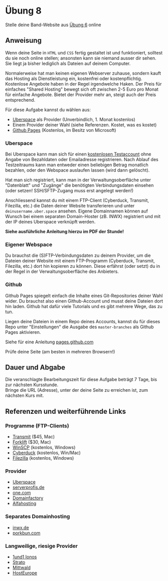 # Übung 8

Stelle deine Band-Website aus [Übung 6](uebung_06.md) online


## Anweisung

Wenn deine Seite in `HTML` und `CSS` fertig gestaltet ist und funktioniert, solltest du sie noch online stellen; ansonsten kann sie niemand ausser dir sehen. Sie liegt ja bisher lediglich als Dateien auf deinem Computer.

Normalerweise hat man keinen eigenen Webserver zuhause, sondern kauft das Hosting als Dienstleistung ein, kostenfrei oder kostenpflichtig. Kostenlose Angebote haben in der Regel irgendwelche Haken. Der Preis für einfaches "Shared Hosting" bewegt sich oft zwischen 2-5 Euro pro Monat für einfache Angebote. Bietet der Provider mehr an, steigt auch der Preis entsprechend.

Für diese Aufgabe kannst du wählen aus:

- [Uberspace](https://uberspace.de/de/) als Provider (Unverbindlich, 1. Monat kostenlos)
- Einem Provider deiner Wahl (siehe Referenzen. Kostet, was es kostet)
- [Github Pages](https://pages.github.com/) (Kostenlos, im Besitz von Microsoft)

### Uberspace

Bei Uberspace kann man sich für einen [kostenlosen Testaccount](https://dashboard.uberspace.de/register?from_beta=1&lang=de) ohne Angabe von Bezahldaten oder Emailadresse registrieren. Nach Ablauf des Testzeitraums kann man entweder einen beliebigen Betrag monatlich bezahlen, oder den Webspace auslaufen lassen (wird dann gelöscht).

Hat man sich registriert, kann man in der Verwaltungsoberfläche unter "Datenblatt" und "Zugänge" die benötigten Verbindungsdaten einsehen (oder setzen! SSH/SFTP-Zugang muss erst angelegt werden!)

Anschliessend kannst du mit einem FTP-Client (Cyberduck, Transmit, Filezilla, etc.) die Daten deiner Website transferieren und unter `deinusername.uber.space` ansehen. Eigene Domainnamen können auf Wunsch bei einem separaten Domain-Hoster (zB. INWX) registriert und mit der IP deines Uberspace verknüpft werden.

**Siehe ausführliche Anleitung hierzu im PDF der Stunde!**

### Eigener Webspace

Du brauchst die (S)FTP-Verbindungsdaten zu deinem Provider, um die Dateien deiner Website mit einem FTP-Programm (Cyberduck, Transmit, Filezilla, etc.) dort hin kopieren zu können. Diese erfährst (oder setzt) du in der Regel in der Verwaltungsoberfläche des Anbieters.

### Github

Github Pages spiegelt einfach die Inhalte eines Git-Repositories deiner Wahl wider. Du brauchst also einen Github-Account und musst deine Dateien dort hin laden. Github hat dafür viele Tutorials und es gibt mehrere Wege, das zu tun.

Liegen deine Dateien in einem Repo deines Accounts, kannst du für dieses Repo unter "Einstellungen" die Ausgabe des `master-branches` als Github Pages aktivieren.

Siehe für eine Anleitung [pages.github.com](https://pages.github.com/)

Prüfe deine Seite (am besten in mehreren Browsern!)


## Dauer und Abgabe

Die veranschlagte Bearbeitungszeit für diese Aufgabe beträgt 7 Tage, bis zur nächsten Kursstunde.  
Bringe die URL (Adresse), unter der deine Seite zu erreichen ist, zum nächsten Kurs mit.

## Referenzen und weiterführende Links

### Programme (FTP-Clients)

- [Transmit](https://panic.com/transmit/) ($45, Mac)
- [Forklift](https://binarynights.com/) ($30, Mac)
- [WinSCP](https://winscp.net/) (kostenlos, Windows)
- [Cyberduck](https://cyberduck.io/) (kostenlos, Win/Mac)
- [Filezilla](https://filezilla-project.org/) (kostenlos, Windows)

### Provider

- [Uberspace](https://uberspace.de/de/)
- [serverprofis.de](https://www.serverprofis.de/)
- [one.com](https://www.one.com/de/)
- [Domainfactory](https://www.df.eu/)
- [Alfahosting](https://alfahosting.de/)

### Separates Domainhosting

- [inwx.de](https://inwx.de/)
- [porkbun.com](https://porkbun.com/)

### Langweilige, riesige Provider

- [1und1 Ionos](https://www.ionos.de/)
- [Strato](https://www.strato.de/)
- [Mittwald](https://www.mittwald.de/)
- [HostEurope](https://www.hosteurope.de/)
